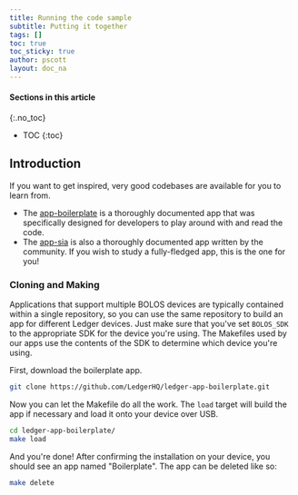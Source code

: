 ```yaml
---
title: Running the code sample
subtitle: Putting it together
tags: []
toc: true
toc_sticky: true
author: pscott
layout: doc_na
---
```


#### Sections in this article
{:.no_toc}
* TOC
{:toc}

## Introduction

<!-- Not much documentation has been written yet (work in progress!) regarding the exact steps to follow to write apps. However, very good codebases are available for you to learn from.-->
If you want to get inspired, very good codebases are available for you to learn from.

-   The [app-boilerplate](https://github.com/LedgerHQ/ledger-app-boilerplate.git) is a thoroughly documented app that was specifically designed for developers to play around with and read the code.
-   The [app-sia](https://github.com/LedgerHQ/app-sia.git) is also a thoroughly documented app written by the community. If you wish to study a fully-fledged app, this is the one for you!

### Cloning and Making

Applications that support multiple BOLOS devices are typically contained within a single repository, so you can use the same repository to build an app for different Ledger devices. Just make sure that you've set `BOLOS_SDK` to the appropriate SDK for the device you're using. The Makefiles used by our apps use the contents of the SDK to determine which device you're using.

First, download the boilerplate app.

```bash
git clone https://github.com/LedgerHQ/ledger-app-boilerplate.git
```

Now you can let the Makefile do all the work. The `load` target will build the app if necessary and load it onto your device over USB.

```bash
cd ledger-app-boilerplate/
make load
```

And you're done! After confirming the installation on your device, you should see an app named "Boilerplate". The app can be deleted like so:

```bash
make delete
```

<!--- ### Display Management

The doc covered the art of displaying information on screen, go and check it out: [Display Management](../u_display_management).

REMOVED by CF - 07.06.2021
--->

